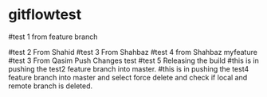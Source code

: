 # gitflowtest
#test 1 from feature branch

#test 2 From Shahid
#test 3 From Shahbaz
#test 4 from Shahbaz myfeature
#test 3 From Qasim Push Changes test
#test 5 Releasing the build
#this is in pushing the test2 feature branch into master.
#this is in pushing the test4 feature branch into master and select force delete and check if local and remote branch is deleted.
